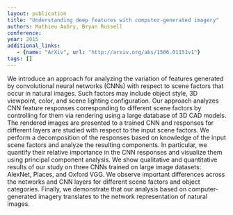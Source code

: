 ```yaml
---
layout: publication
title: "Understanding deep features with computer-generated imagery"
authors: Mathieu Aubry, Bryan Russell
conference: 
year: 2015
additional_links: 
   - {name: "ArXiv", url: "http://arxiv.org/abs/1506.01151v1"}
tags: []
---
```

We introduce an approach for analyzing the variation of features generated by
convolutional neural networks (CNNs) with respect to scene factors that occur
in natural images. Such factors may include object style, 3D viewpoint, color,
and scene lighting configuration. Our approach analyzes CNN feature responses
corresponding to different scene factors by controlling for them via rendering
using a large database of 3D CAD models. The rendered images are presented to a
trained CNN and responses for different layers are studied with respect to the
input scene factors. We perform a decomposition of the responses based on
knowledge of the input scene factors and analyze the resulting components. In
particular, we quantify their relative importance in the CNN responses and
visualize them using principal component analysis. We show qualitative and
quantitative results of our study on three CNNs trained on large image
datasets: AlexNet, Places, and Oxford VGG. We observe important differences
across the networks and CNN layers for different scene factors and object
categories. Finally, we demonstrate that our analysis based on
computer-generated imagery translates to the network representation of natural
images.